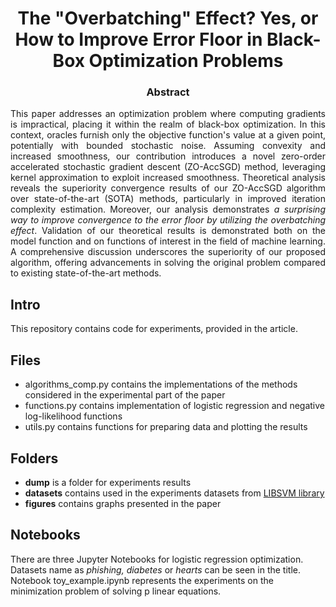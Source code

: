 <h1 align="center"> The "Overbatching" Effect? Yes, or How to Improve Error Floor in Black-Box Optimization Problems </h1>

<h3 align="center"> Abstract </h3>

<p align="justify">This paper addresses an optimization problem where computing gradients is impractical, placing it within the realm of black-box optimization. In this context, oracles furnish only the objective function's value at a given point, potentially with bounded stochastic noise. Assuming convexity and increased smoothness, our contribution introduces a novel zero-order accelerated stochastic gradient descent (ZO-AccSGD) method, leveraging kernel approximation to exploit increased smoothness. Theoretical analysis reveals the superiority convergence results of our ZO-AccSGD algorithm over state-of-the-art (SOTA) methods, particularly in improved iteration complexity estimation. Moreover, our analysis demonstrates <i>a surprising way to improve convergence to the error floor by utilizing the overbatching effect</i>. Validation of our theoretical results is demonstrated both on the model function and on functions of interest in the field of machine learning. A comprehensive discussion underscores the superiority of our proposed algorithm, offering advancements in solving the original problem compared to existing state-of-the-art methods.

<h2 align="left"> Intro </h2>
This repository contains code for experiments, provided in the article. 

<h2 align="left"> Files </h2>
<ul>
  <li> algorithms_comp.py contains the implementations of the methods considered in the experimental part of the paper </li>
  <li> functions.py contains implementation of logistic regression and negative log-likelihood functions </li>
  <li> utils.py contains functions for preparing data and plotting the results </li>
</ul>

<h2 align="left"> Folders </h2>
<ul>
  <li> <b>dump</b> is a folder for experiments results </li>
  <li> <b>datasets</b> contains used in the experiments datasets from <a href="https://www.csie.ntu.edu.tw/~cjlin/libsvmtools/datasets/binary.html">LIBSVM library</a> </li>
  <li> <b>figures</b> contains graphs presented in the paper </li>
</ul>

<h2 align="left"> Notebooks </h2>
There are three Jupyter Notebooks for logistic regression optimization. Datasets name as <i>phishing, diabetes</i> or <i>hearts</i> can be seen in the title. Notebook toy_example.ipynb represents the experiments on the minimization problem of solving p linear equations.
